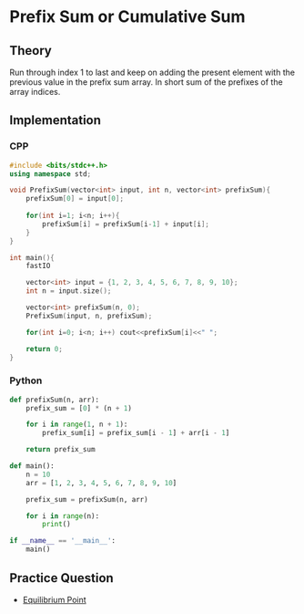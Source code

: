 # Prefix Sum or Cumulative Sum

## Theory
Run through index 1 to last and keep on adding the present element with the previous value in the prefix sum array.
In short sum of the prefixes of the array indices.

## Implementation

### CPP
```cpp
#include <bits/stdc++.h>
using namespace std;

void PrefixSum(vector<int> input, int n, vector<int> prefixSum){
    prefixSum[0] = input[0];
    
    for(int i=1; i<n; i++){
        prefixSum[i] = prefixSum[i-1] + input[i];
    }
}

int main(){
    fastIO

    vector<int> input = {1, 2, 3, 4, 5, 6, 7, 8, 9, 10};
    int n = input.size();

    vector<int> prefixSum(n, 0);
    PrefixSum(input, n, prefixSum);

    for(int i=0; i<n; i++) cout<<prefixSum[i]<<" ";

    return 0;
}
```

### Python
```py
def prefixSum(n, arr):
    prefix_sum = [0] * (n + 1)

    for i in range(1, n + 1):
        prefix_sum[i] = prefix_sum[i - 1] + arr[i - 1]

    return prefix_sum

def main():
    n = 10
    arr = [1, 2, 3, 4, 5, 6, 7, 8, 9, 10]

    prefix_sum = prefixSum(n, arr)

    for i in range(n):
        print()

if __name__ == '__main__':
    main()
```

## Practice Question
- [Equilibrium Point](https://practice.geeksforgeeks.org/problems/equilibrium-point-1587115620/1)
